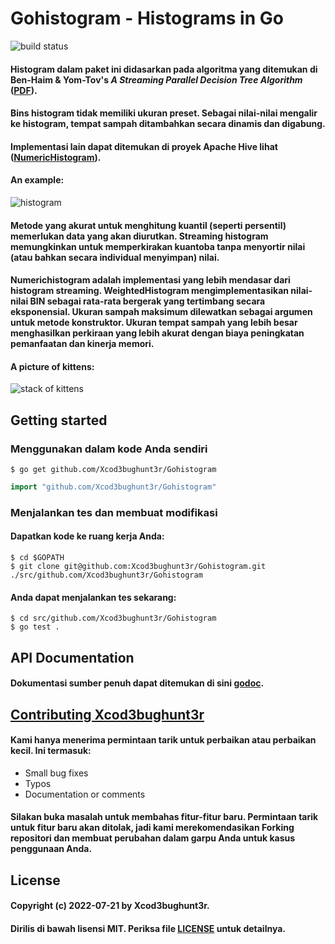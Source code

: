 # Gohistogram - Histograms in Go

![build status](https://circleci.com/gh/VividCortex/gohistogram.png?circle-token=d37ec652ea117165cd1b342400a801438f575209)

#### Histogram dalam paket ini didasarkan pada algoritma yang ditemukan di Ben-Haim & Yom-Tov's *A Streaming Parallel Decision Tree Algorithm* ([PDF](http://jmlr.org/papers/volume11/ben-haim10a/ben-haim10a.pdf)).

#### Bins histogram tidak memiliki ukuran preset. Sebagai nilai-nilai mengalir ke histogram, tempat sampah ditambahkan secara dinamis dan digabung.

#### Implementasi lain dapat ditemukan di proyek Apache Hive lihat ([NumericHistogram](http://hive.apache.org/docs/r0.11.0/api/org/apache/hadoop/hive/ql/udf/generic/NumericHistogram.html)).

#### An example:

![histogram](http://i.imgur.com/5OplaRs.png)

#### Metode yang akurat untuk menghitung kuantil (seperti persentil) memerlukan data yang akan diurutkan. Streaming histogram memungkinkan untuk memperkirakan kuantoba tanpa menyortir nilai (atau bahkan secara individual menyimpan) nilai.

#### Numerichistogram adalah implementasi yang lebih mendasar dari histogram streaming. WeightedHistogram mengimplementasikan nilai-nilai BIN sebagai rata-rata bergerak yang tertimbang secara eksponensial. Ukuran sampah maksimum dilewatkan sebagai argumen untuk metode konstruktor. Ukuran tempat sampah yang lebih besar menghasilkan perkiraan yang lebih akurat dengan biaya peningkatan pemanfaatan dan kinerja memori.

#### A picture of kittens:

![stack of kittens](http://i.imgur.com/QxRTWAE.jpg)

## Getting started
### Menggunakan dalam kode Anda sendiri

    $ go get github.com/Xcod3bughunt3r/Gohistogram
    
```go
import "github.com/Xcod3bughunt3r/Gohistogram"
```

### Menjalankan tes dan membuat modifikasi

#### Dapatkan kode ke ruang kerja Anda:

    $ cd $GOPATH
    $ git clone git@github.com:Xcod3bughunt3r/Gohistogram.git ./src/github.com/Xcod3bughunt3r/Gohistogram

#### Anda dapat menjalankan tes sekarang:

    $ cd src/github.com/Xcod3bughunt3r/Gohistogram
    $ go test .

## API Documentation
#### Dokumentasi sumber penuh dapat ditemukan di sini [godoc](http://godoc.org/github.com/Xcod3bughunt3r/Gohistogram).

## [Contributing Xcod3bughunt3r](https://github.com/Xcod3bughunt3r/Gohistogram/blob/master/Xcod3bughunt3r.md)

#### Kami hanya menerima permintaan tarik untuk perbaikan atau perbaikan kecil. Ini termasuk:

* Small bug fixes
* Typos
* Documentation or comments

#### Silakan buka masalah untuk membahas fitur-fitur baru. Permintaan tarik untuk fitur baru akan ditolak, jadi kami merekomendasikan Forking repositori dan membuat perubahan dalam garpu Anda untuk kasus penggunaan Anda.

## License
#### Copyright (c) 2022-07-21 by Xcod3bughunt3r.
#### Dirilis di bawah lisensi MIT. Periksa file [LICENSE](https://github.com/Xcod3bughunt3r/Gohistogram/blob/master/LICENSE) untuk detailnya.
